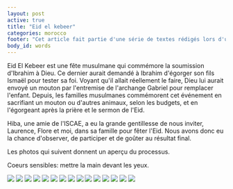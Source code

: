 ```yaml
---
layout: post
active: true
title: "Eid el kebeer"
categories: morocco
footer: "Cet article fait partie d'une série de textes rédigés lors d'un séjour au Maroc en 2012."
body_id: words
---
```


Eid El Kebeer est une fête musulmane qui commémore la soumission d'Ibrahim à Dieu. Ce dernier aurait demandé à Ibrahim d'égorger son fils Ismaël pour tester sa foi. Voyant qu'il allait réellement le faire, Dieu lui aurait envoyé un mouton par l'entremise de l'archange Gabriel pour remplacer l'enfant. Depuis, les familles musulmanes commémorent cet événement en sacrifiant un mouton ou d'autres animaux, selon les budgets, et en l'égorgeant après la prière et le sermon de l'Eid.

Hiba, une amie de l'ISCAE, a eu la grande gentillesse de nous inviter, Laurence, Flore et moi, dans sa famille pour fêter l'Eid. Nous avons donc eu la chance d'observer, de participer et de goûter au résultat final.

Les photos qui suivent donnent un aperçu du processus.

Coeurs sensibles: mettre la main devant les yeux.

![](/assets/words/morroco/eid-el-kebeer/1.jpg)
![](/assets/words/morroco/eid-el-kebeer/2.jpg)
![](/assets/words/morroco/eid-el-kebeer/3.jpg)
![](/assets/words/morroco/eid-el-kebeer/4.jpg)
![](/assets/words/morroco/eid-el-kebeer/5.jpg)
![](/assets/words/morroco/eid-el-kebeer/6.jpg)
![](/assets/words/morroco/eid-el-kebeer/7.jpg)
![](/assets/words/morroco/eid-el-kebeer/8.jpg)
![](/assets/words/morroco/eid-el-kebeer/9.jpg)
![](/assets/words/morroco/eid-el-kebeer/10.jpg)
![](/assets/words/morroco/eid-el-kebeer/11.jpg)
![](/assets/words/morroco/eid-el-kebeer/12.jpg)
![](/assets/words/morroco/eid-el-kebeer/13.jpg)
![](/assets/words/morroco/eid-el-kebeer/14.jpg)
![](/assets/words/morroco/eid-el-kebeer/15.jpg)
